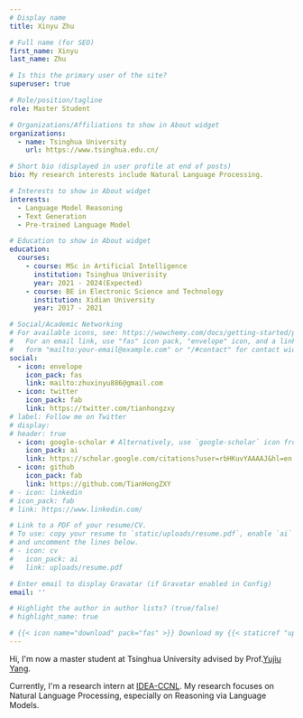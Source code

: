 ```yaml
---
# Display name
title: Xinyu Zhu

# Full name (for SEO)
first_name: Xinyu
last_name: Zhu

# Is this the primary user of the site?
superuser: true

# Role/position/tagline
role: Master Student

# Organizations/Affiliations to show in About widget
organizations:
  - name: Tsinghua University
    url: https://www.tsinghua.edu.cn/

# Short bio (displayed in user profile at end of posts)
bio: My research interests include Natural Language Processing.

# Interests to show in About widget
interests:
  - Language Model Reasoning
  - Text Generation
  - Pre-trained Language Model

# Education to show in About widget
education:
  courses:
    - course: MSc in Artificial Intelligence
      institution: Tsinghua Univerisity
      year: 2021 - 2024(Expected)
    - course: BE in Electronic Science and Technology
      institution: Xidian University
      year: 2017 - 2021

# Social/Academic Networking
# For available icons, see: https://wowchemy.com/docs/getting-started/page-builder/#icons
#   For an email link, use "fas" icon pack, "envelope" icon, and a link in the
#   form "mailto:your-email@example.com" or "/#contact" for contact widget.
social:
  - icon: envelope
    icon_pack: fas
    link: mailto:zhuxinyu886@gmail.com
  - icon: twitter
    icon_pack: fab
    link: https://twitter.com/tianhongzxy
# label: Follow me on Twitter
# display:
# header: true
  - icon: google-scholar # Alternatively, use `google-scholar` icon from `ai` icon pack
    icon_pack: ai
    link: https://scholar.google.com/citations?user=rbHKuvYAAAAJ&hl=en
  - icon: github
    icon_pack: fab
    link: https://github.com/TianHongZXY
# - icon: linkedin
# icon_pack: fab
# link: https://www.linkedin.com/

# Link to a PDF of your resume/CV.
# To use: copy your resume to `static/uploads/resume.pdf`, enable `ai` icons in `params.yaml`,
# and uncomment the lines below.
# - icon: cv
#   icon_pack: ai
#   link: uploads/resume.pdf

# Enter email to display Gravatar (if Gravatar enabled in Config)
email: ''

# Highlight the author in author lists? (true/false)
# highlight_name: true

# {{< icon name="download" pack="fas" >}} Download my {{< staticref "uploads/demo_resume.pdf" "newtab" >}}resumé{{< /staticref >}}.
---
```


Hi, I'm now a master student at Tsinghua University advised by Prof.[Yujiu Yang](https://sites.google.com/view/iigroup-thu/home).

Currently, I'm a research intern at [IDEA-CCNL](https://www.idea.edu.cn/ccnl.html). My research focuses on Natural Language Processing, especially on Reasoning via Language Models.


